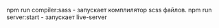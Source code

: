 npm run compiler:sass - запускает комплилятор scss файлов.
npm run server:start - запускает live-server
